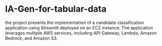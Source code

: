 # IA-Gen-for-tabular-data
the project presents the implementation of a candidate classification application using Streamlit deployed on an EC2 instance. The application leverages multiple AWS services, including API Gateway, Lambda, Amazon Bedrock, and Amazon S3. 
